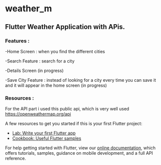 # weather_m

## Flutter Weather Application with APis.

### Features : 

-Home Screen : when you find the different cities

-Search Feature : search for a city 

-Details Screen (in progress)

-Save City Feature : instead of looking for a city every time you can save it and it will appear in the home screen (in progress)

### Resources : 

For the API part i used this public api, which is very well used https://openweathermap.org/api 


A few resources to get you started if this is your first Flutter project:

- [Lab: Write your first Flutter app](https://flutter.dev/docs/get-started/codelab)
- [Cookbook: Useful Flutter samples](https://flutter.dev/docs/cookbook)

For help getting started with Flutter, view our
[online documentation](https://flutter.dev/docs), which offers tutorials,
samples, guidance on mobile development, and a full API reference.
